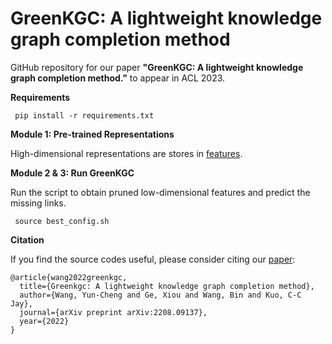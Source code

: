 # GreenKGC: A lightweight knowledge graph completion method

GitHub repository for our paper **"GreenKGC: A lightweight knowledge graph completion method."** to appear in ACL 2023. 

**Requirements**

     pip install -r requirements.txt

**Module 1: Pre-trained Representations**

High-dimensional representations are stores in [features](features).

**Module 2 & 3: Run GreenKGC**

Run the script to obtain pruned low-dimensional features and predict the missing links.

     source best_config.sh


**Citation**

If you find the source codes useful, please consider citing our [paper](https://arxiv.org/abs/2208.09137):

```
@article{wang2022greenkgc,
  title={Greenkgc: A lightweight knowledge graph completion method},
  author={Wang, Yun-Cheng and Ge, Xiou and Wang, Bin and Kuo, C-C Jay},
  journal={arXiv preprint arXiv:2208.09137},
  year={2022}
}
```
